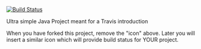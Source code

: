 [![Build Status](https://travis-ci.org/Krigermus/travisGettingStarted.svg?branch=master)](https://travis-ci.org/Krigermus/travisGettingStarted)

Ultra simple Java Project meant for a Travis introduction

When you have forked this project, remove the "icon" above. Later you will insert a similar icon which will provide build status for YOUR project.
